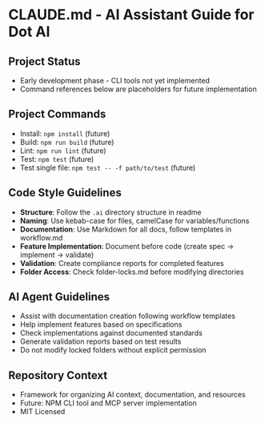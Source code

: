 # CLAUDE.md - AI Assistant Guide for Dot AI

## Project Status
- Early development phase - CLI tools not yet implemented
- Command references below are placeholders for future implementation

## Project Commands
- Install: `npm install` (future)
- Build: `npm run build` (future)
- Lint: `npm run lint` (future)
- Test: `npm test` (future)
- Test single file: `npm test -- -f path/to/test` (future)

## Code Style Guidelines
- **Structure**: Follow the `.ai` directory structure in readme
- **Naming**: Use kebab-case for files, camelCase for variables/functions
- **Documentation**: Use Markdown for all docs, follow templates in workflow.md
- **Feature Implementation**: Document before code (create spec → implement → validate)
- **Validation**: Create compliance reports for completed features
- **Folder Access**: Check folder-locks.md before modifying directories

## AI Agent Guidelines
- Assist with documentation creation following workflow templates
- Help implement features based on specifications
- Check implementations against documented standards
- Generate validation reports based on test results
- Do not modify locked folders without explicit permission

## Repository Context
- Framework for organizing AI context, documentation, and resources
- Future: NPM CLI tool and MCP server implementation
- MIT Licensed